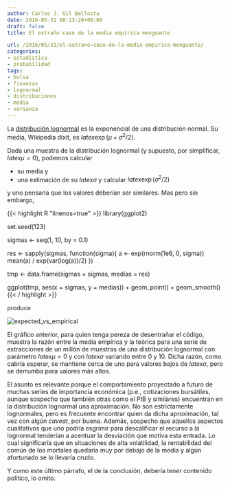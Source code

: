 ```yaml
---
author: Carlos J. Gil Bellosta
date: 2016-05-31 08:13:28+00:00
draft: false
title: El extraño caso de la media empírica menguante

url: /2016/05/31/el-extrano-caso-de-la-media-empirica-menguante/
categories:
- estadística
- probabilidad
tags:
- bolsa
- finanzas
- lognormal
- distribuciones
- media
- varianza
---
```


La [distribución lognormal](https://en.wikipedia.org/wiki/Log-normal_distribution) es la exponencial de una distribución normal. Su media, Wikipedia dixit, es $latex \exp(\mu + \sigma^2 /2)$.

Dada una muestra de la distribución lognormal (y supuesto, por simplificar, $latex \mu=0$), podemos calcular

* su media y
* una estimación de su $latex \sigma$ y calcular $latex \exp(\sigma^2 /2)$

y uno pensaría que los valores deberían ser similares. Mas pero sin embargo,

{{< highlight R "linenos=true" >}}
library(ggplot2)

set.seed(123)

sigmas <- seq(1, 10, by = 0.1)

res <- sapply(sigmas, function(sigma){
  a <- exp(rnorm(1e6, 0, sigma))
  mean(a) / exp(var(log(a))/2)
})

tmp <- data.frame(sigmas = sigmas, medias = res)

ggplot(tmp, aes(x = sigmas, y = medias)) +
  geom_point() + geom_smooth()
{{< / highlight >}}

produce

![expected_vs_empirical](/wp-uploads/2016/05/expected_vs_empirical.png#center)

El gráfico anterior, para quien tenga pereza de desentrañar el código, muestra la razón entre la media empírica y la teórica para una serie de extracciones de un millón de muestras de una distribución lognormal con parámetro $latex \mu = 0$ y con $latex \sigma$ variando entre 0 y 10. Dicha razón, como cabría esperar, se mantiene cerca de uno para valores bajos de $latex \sigma$, pero se derrumba para valores más altos.

El asunto es relevante porque el comportamiento proyectado a futuro de muchas series de importancia económica (p.e., cotizaciones bursátiles, aunque sospecho que también otras como el PIB y similares) encuentran en la distribución lognormal una aproximación. No son estrictamente lognormales, pero es frecuente encontrar quien da dicha aproximación, tal vez con algún _caveat_, por buena. Además, sospecho que aquellos aspectos cualitativos que uno podría esgrimir para descalificar el recurso a la lognormal tenderían a acentuar la desviación que motiva esta entrada. Lo cual significaría que en situaciones de alta volatilidad, la rentabilidad del común de los mortales quedaría muy por debajo de la media y algún afortunado se lo llevaría crudo.

Y como este último párrafo, el de la conclusión, debería tener contenido político, lo omito.